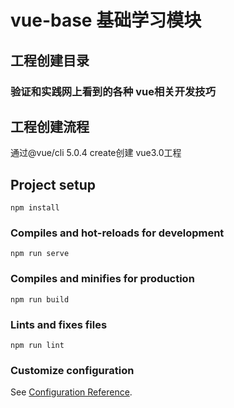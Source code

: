 # vue-base 基础学习模块

## 工程创建目录
### 验证和实践网上看到的各种 vue相关开发技巧

## 工程创建流程
通过@vue/cli 5.0.4  create创建 vue3.0工程

## Project setup
```
npm install
```

### Compiles and hot-reloads for development
```
npm run serve
```

### Compiles and minifies for production
```
npm run build
```

### Lints and fixes files
```
npm run lint
```

### Customize configuration
See [Configuration Reference](https://cli.vuejs.org/config/).
